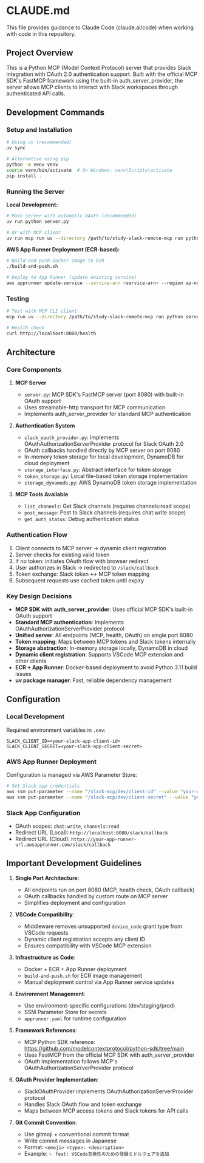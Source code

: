 # CLAUDE.md

This file provides guidance to Claude Code (claude.ai/code) when working with code in this repository.

## Project Overview

This is a Python MCP (Model Context Protocol) server that provides Slack integration with OAuth 2.0 authentication support. Built with the official MCP SDK's FastMCP framework using the built-in auth_server_provider, the server allows MCP clients to interact with Slack workspaces through authenticated API calls.

## Development Commands

### Setup and Installation
```bash
# Using uv (recommended)
uv sync

# Alternative using pip
python -m venv venv
source venv/bin/activate  # On Windows: venv\Scripts\activate
pip install .
```

### Running the Server

**Local Development:**
```bash
# Main server with automatic OAuth (recommended)
uv run python server.py

# Or with MCP client
uv run mcp run uv --directory /path/to/study-slack-remote-mcp run python server.py
```

**AWS App Runner Deployment (ECR-based):**
```bash
# Build and push Docker image to ECR
./build-and-push.sh

# Deploy to App Runner (update existing service)
aws apprunner update-service --service-arn <service-arn> --region ap-northeast-1
```

### Testing
```bash
# Test with MCP CLI client
mcp run uv --directory /path/to/study-slack-remote-mcp run python server.py

# Health check
curl http://localhost:8080/health
```

## Architecture

### Core Components

1. **MCP Server**
   - `server.py`: MCP SDK's FastMCP server (port 8080) with built-in OAuth support
   - Uses streamable-http transport for MCP communication
   - Implements auth_server_provider for standard MCP authentication

2. **Authentication System**
   - `slack_oauth_provider.py`: Implements OAuthAuthorizationServerProvider protocol for Slack OAuth 2.0
   - OAuth callbacks handled directly by MCP server on port 8080
   - In-memory token storage for local development, DynamoDB for cloud deployment
   - `storage_interface.py`: Abstract interface for token storage
   - `token_storage.py`: Local file-based token storage implementation
   - `storage_dynamodb.py`: AWS DynamoDB token storage implementation

3. **MCP Tools Available**
   - `list_channels`: Get Slack channels (requires channels:read scope)
   - `post_message`: Post to Slack channels (requires chat:write scope)
   - `get_auth_status`: Debug authentication status

### Authentication Flow

1. Client connects to MCP server → dynamic client registration
2. Server checks for existing valid token
3. If no token: initiates OAuth flow with browser redirect
4. User authorizes in Slack → redirected to `/slack/callback`
5. Token exchange: Slack token ↔ MCP token mapping
6. Subsequent requests use cached token until expiry

### Key Design Decisions

- **MCP SDK with auth_server_provider**: Uses official MCP SDK's built-in OAuth support
- **Standard MCP authentication**: Implements OAuthAuthorizationServerProvider protocol
- **Unified server**: All endpoints (MCP, health, OAuth) on single port 8080
- **Token mapping**: Maps between MCP tokens and Slack tokens internally
- **Storage abstraction**: In-memory storage locally, DynamoDB in cloud
- **Dynamic client registration**: Supports VSCode MCP extension and other clients
- **ECR + App Runner**: Docker-based deployment to avoid Python 3.11 build issues
- **uv package manager**: Fast, reliable dependency management

## Configuration

### Local Development

Required environment variables in `.env`:
```
SLACK_CLIENT_ID=<your-slack-app-client-id>
SLACK_CLIENT_SECRET=<your-slack-app-client-secret>

```

### AWS App Runner Deployment

Configuration is managed via AWS Parameter Store:
```bash
# Set Slack app credentials
aws ssm put-parameter --name "/slack-mcp/dev/client-id" --value "your-client-id" --type "String"
aws ssm put-parameter --name "/slack-mcp/dev/client-secret" --value "your-client-secret" --type "SecureString"
```

### Slack App Configuration

- OAuth scopes: `chat:write`, `channels:read`
- Redirect URL (Local): `http://localhost:8080/slack/callback`
- Redirect URL (Cloud): `https://your-app-runner-url.awsapprunner.com/slack/callback`

## Important Development Guidelines

1. **Single Port Architecture**: 
   - All endpoints run on port 8080 (MCP, health check, OAuth callback)
   - OAuth callbacks handled by custom route on MCP server
   - Simplifies deployment and configuration

2. **VSCode Compatibility**: 
   - Middleware removes unsupported `device_code` grant type from VSCode requests
   - Dynamic client registration accepts any client ID
   - Ensures compatibility with VSCode MCP extension

3. **Infrastructure as Code**: 
   - Docker + ECR + App Runner deployment
   - `build-and-push.sh` for ECR image management
   - Manual deployment control via App Runner service updates

4. **Environment Management**: 
   - Use environment-specific configurations (dev/staging/prod)
   - SSM Parameter Store for secrets
   - `apprunner.yaml` for runtime configuration

5. **Framework References**: 
   - MCP Python SDK reference: https://github.com/modelcontextprotocol/python-sdk/tree/main
   - Uses FastMCP from the official MCP SDK with auth_server_provider
   - OAuth implementation follows MCP's OAuthAuthorizationServerProvider protocol

6. **OAuth Provider Implementation**: 
   - SlackOAuthProvider implements OAuthAuthorizationServerProvider protocol
   - Handles Slack OAuth flow and token exchange
   - Maps between MCP access tokens and Slack tokens for API calls

7. **Git Commit Convention**:
   - Use gitmoji + conventional commit format
   - Write commit messages in Japanese
   - Format: `<emoji> <type>: <description>`
   - Example: `✨ feat: VSCode互換性のための登録ミドルウェアを追加`